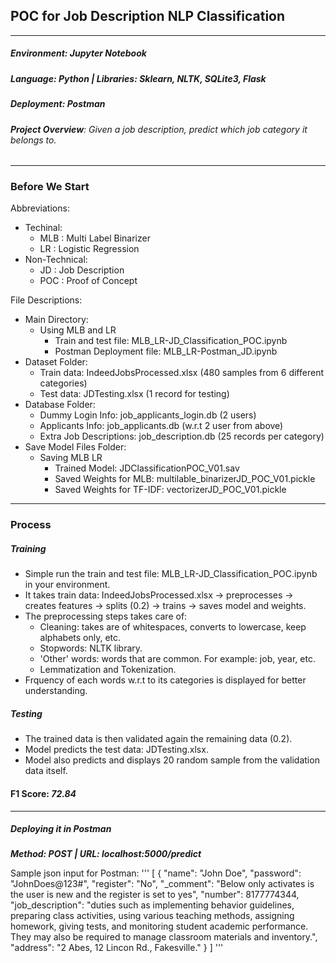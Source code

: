 ## POC for Job Description NLP Classification
---
##### **Environment**: *Jupyter Notebook* 
##### **Language**: *Python* | Libraries: *Sklearn, NLTK, SQLite3, Flask*
##### **Deployment**: *Postman*

###### **Project Overview**: Given a job description, predict which job category it belongs to.
-----
### Before We Start

Abbreviations:
- Techinal:
  - MLB : Multi Label Binarizer
  - LR : Logistic Regression
- Non-Technical:
  - JD : Job Description
  - POC : Proof of Concept

File Descriptions:
- Main Directory:
  - Using MLB and LR
    - Train and test file: MLB_LR-JD_Classification_POC.ipynb
    - Postman Deployment file: MLB_LR-Postman_JD.ipynb
- Dataset Folder:
  - Train data: IndeedJobsProcessed.xlsx (480 samples from 6 different categories)
  - Test data: JDTesting.xlsx (1 record for testing)
- Database Folder:
  - Dummy Login Info: job_applicants_login.db (2 users)
  - Applicants Info: job_applicants.db (w.r.t 2 user from above)
  - Extra Job Descriptions: job_description.db (25 records per category)
- Save Model Files Folder:
  - Saving MLB LR
    - Trained Model: JDClassificationPOC_V01.sav
    - Saved Weights for MLB: multilable_binarizerJD_POC_V01.pickle
    - Saved Weights for TF-IDF: vectorizerJD_POC_V01.pickle
----
  
### Process
##### Training

- Simple run the train and test file: MLB_LR-JD_Classification_POC.ipynb in your environment.
- It takes train data: IndeedJobsProcessed.xlsx → preprocesses → creates features → splits (0.2) → trains → saves model and weights.
- The preprocessing steps takes care of:
  - Cleaning: takes are of whitespaces, converts to lowercase, keep alphabets only, etc.
  - Stopwords: NLTK library.
  - 'Other' words: words that are common. For example: job, year, etc.
  - Lemmatization and Tokenization.
- Frquency of each words w.r.t to its categories is displayed for better understanding.

##### Testing

- The trained data is then validated again the remaining data (0.2).
- Model predicts the test data: JDTesting.xlsx.
- Model also predicts and displays 20 random sample from the validation data itself.

#### F1 Score: ***72.84***
---
##### Deploying it in Postman
***Method: POST | URL: localhost:5000/predict***

Sample json input for Postman:
'''
[
  {
    "name": "John Doe",
    "password": "JohnDoes@123#",
    "register": "No",
    "_comment": "Below only activates is the user is new and the register is set to yes",
    "number": 8177774344,
    "job_description": "duties such as implementing behavior guidelines, preparing class activities, using various teaching methods, assigning homework, giving tests, and monitoring student academic performance. They may also be required to manage classroom materials and inventory.",
    "address": "2 Abes, 12 Lincon Rd., Fakesville."
  }
]
'''



